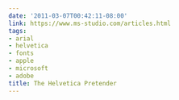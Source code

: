 ```yaml
---
date: '2011-03-07T00:42:11-08:00'
link: https://www.ms-studio.com/articles.html
tags:
- arial
- helvetica
- fonts
- apple
- microsoft
- adobe
title: The Helvetica Pretender
---
```

